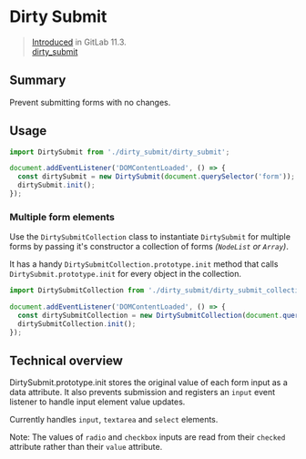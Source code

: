 # Dirty Submit

> [Introduced][ce-21115] in GitLab 11.3.  
> [dirty_submit][dirty-submit]

## Summary

Prevent submitting forms with no changes.

## Usage

```js
import DirtySubmit from './dirty_submit/dirty_submit';

document.addEventListener('DOMContentLoaded', () => {
  const dirtySubmit = new DirtySubmit(document.querySelector('form'));
  dirtySubmit.init();
});
```

### Multiple form elements

Use the `DirtySubmitCollection` class to instantiate `DirtySubmit` for multiple forms by passing it's constructor a collection of forms _(`NodeList` or `Array`)_.

It has a handy `DirtySubmitCollection.prototype.init` method that calls `DirtySubmit.prototype.init` for every object in the collection.

```js
import DirtySubmitCollection from './dirty_submit/dirty_submit_collection';

document.addEventListener('DOMContentLoaded', () => {
  const dirtySubmitCollection = new DirtySubmitCollection(document.querySelectorAll('form'));
  dirtySubmitCollection.init();
});
```

## Technical overview

DirtySubmit.prototype.init stores the original value of each form input as a data attribute. It also prevents submission and registers an `input` event listener to handle input element value updates.

Currently handles `input`, `textarea` and `select` elements.

Note: The values of `radio` and `checkbox` inputs are read from their `checked` attribute rather than their `value` attribute.

[ce-21115]: https://gitlab.com/gitlab-org/gitlab-ce/merge_requests/21115
[dirty-submit]: https://gitlab.com/gitlab-org/gitlab-ce/blob/master/app/assets/javascripts/dirty_submit/